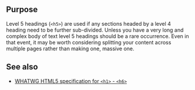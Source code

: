 ## Purpose

Level 5 headings (`<h5>`) are used if any sections headed by a level 4 heading need to be further sub-divided. Unless you have a very long and complex body of text level 5 headings should be a rare occurrence. Even in that event, it may be worth considering splitting your content across multiple pages rather than making one, massive one.

## See also

* [WHATWG HTML5 specification for `<h1>` - `<h6>`](https://html.spec.whatwg.org/multipage/semantics.html#the-h1,-h2,-h3,-h4,-h5,-and-h6-elements)
